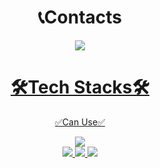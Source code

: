 <div align="center"> <h1>📞Contacts</h1></div>
<div align="center"><a href="https://www.instagram.com/ksh_3013">
    <img 
        src="http://img.shields.io/badge/-Instagram-black?style=flat&logo=Instagram&link=https://www.instagram.com/ksh_3013"
        style="height : auto; margin-left : 10px; margin-right : 10px;"/>
</div>
<div align=center><h1>🛠️Tech Stacks🛠️</h1>

<div align=center>    
✅Can Use✅
<p>

<img src="https://img.shields.io/badge/java-FF0000?style=for-the-badge&logo=java&logoColor=white"><br>
<img src="https://img.shields.io/badge/html5-E34F26?style=for-the-badge&logo=html5&logoColor=white">
<img src="https://img.shields.io/badge/css-1572B6?style=for-the-badge&logo=css3&logoColor=white"> 
<img src="https://img.shields.io/badge/javascript-F7DF1E?style=for-the-badge&logo=javascript&logoColor=black"> 
</p>
<p>
